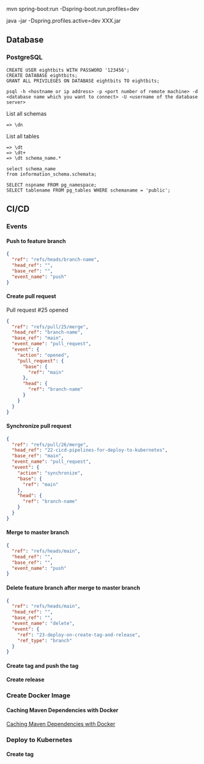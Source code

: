 mvn spring-boot:run -Dspring-boot.run.profiles=dev

java -jar -Dspring.profiles.active=dev XXX.jar

## Database

### PostgreSQL 


```
CREATE USER eightbits WITH PASSWORD '123456';
CREATE DATABASE eightbits;
GRANT ALL PRIVILEGES ON DATABASE eightbits TO eightbits; 
```

```
psql -h <hostname or ip address> -p <port number of remote machine> -d <database name which you want to connect> -U <username of the database server>
```

List all schemas
```
=> \dn
```

List all tables
```
=> \dt
=> \dt+
=> \dt schema_name.*
```

```
select schema_name
from information_schema.schemata;

SELECT nspname FROM pg_namespace;
SELECT tablename FROM pg_tables WHERE schemaname = 'public';

```

## CI/CD

### Events

#### Push to feature branch
```json
{
  "ref": "refs/heads/branch-name",
  "head_ref": "",
  "base_ref": "",
  "event_name": "push"  
}
```

#### Create pull request
Pull request #25 opened
```json
{
  "ref": "refs/pull/25/merge",
  "head_ref": "branch-name",  
  "base_ref": "main",
  "event_name": "pull_request",
  "event": {
    "action": "opened",
    "pull_request": {
      "base": {
        "ref": "main"
      },
      "head": {
        "ref": "branch-name"
      }
    }
  }
}
```

#### Synchronize pull request
```json
{
  "ref": "refs/pull/26/merge",
  "head_ref": "22-cicd-pipelines-for-deploy-to-kubernetes",
  "base_ref": "main",
  "event_name": "pull_request",
  "event": {
    "action": "synchronize",
    "base": {
      "ref": "main"
    },
    "head": {      
      "ref": "branch-name"
    }
  }    
}
```

#### Merge to master branch
```json
{
  "ref": "refs/heads/main",
  "head_ref": "",
  "base_ref": "",
  "event_name": "push"  
}
```

#### Delete feature branch after merge to master branch
```json
{
  "ref": "refs/heads/main",
  "head_ref": "",
  "base_ref": "",
  "event_name": "delete",
  "event": {  
    "ref": "23-deploy-on-create-tag-and-release",
    "ref_type": "branch"
  }
}
```

#### Create tag and push the tag 
#### Create release

### Create Docker Image

#### Caching Maven Dependencies with Docker
[Caching Maven Dependencies with Docker](https://www.baeldung.com/ops/docker-cache-maven-dependencies)

### Deploy to Kubernetes
#### Create tag